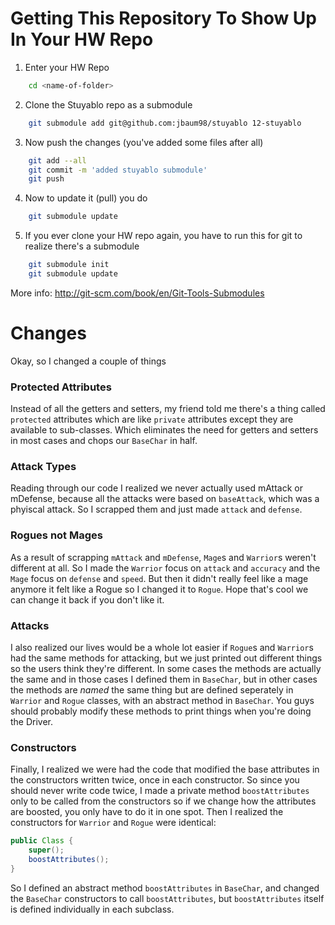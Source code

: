 Getting This Repository To Show Up In Your HW Repo
==================================================
1. Enter your HW Repo
```bash
    cd <name-of-folder>
```
2. Clone the Stuyablo repo as a submodule
```bash
    git submodule add git@github.com:jbaum98/stuyablo 12-stuyablo
```
3. Now push the changes (you've added some files after all)
```bash
    git add --all
    git commit -m 'added stuyablo submodule'
    git push
```
4. Now to update it (pull) you do
```bash
    git submodule update
```
5. If you ever clone your HW repo again, you have to run this for git to realize there's a submodule
```bash
    git submodule init
    git submodule update
```
More info: http://git-scm.com/book/en/Git-Tools-Submodules


Changes
=======
Okay, so I changed a couple of things

### Protected Attributes
Instead of all the getters and setters, my friend told me there's a thing called `protected` attributes which are like `private` attributes except they are available to sub-classes. Which eliminates the need for getters and setters in most cases and chops our `BaseChar` in half.

### Attack Types
Reading through our code I realized we never actually used mAttack or mDefense, because all the attacks were based on `baseAttack`, which was a phyiscal attack. So I scrapped them and just made `attack` and `defense`.

### Rogues not Mages
As a result of scrapping `mAttack` and `mDefense`, `Mage`s and `Warrior`s weren't different at all. So I made the `Warrior` focus on `attack` and `accuracy` and the `Mage` focus on `defense` and `speed`. But then it didn't really feel like a mage anymore it felt like a Rogue so I changed it to `Rogue`. Hope that's cool we can change it back if you don't like it.

### Attacks
I also realized our lives would be a whole lot easier if `Rogue`s and `Warrior`s had the same methods for attacking, but we just printed out different things so the users think they're different. In some cases the methods are actually the same and in those cases I defined them in `BaseChar`, but in other cases the methods are _named_ the same thing but are defined seperately in `Warrior` and `Rogue` classes, with an abstract method in `BaseChar`. You guys should probably modify these methods to print things when you're doing the Driver.

### Constructors
Finally, I realized we were had the code that modified the base attributes in the constructors written twice, once in each constructor. So since you should never write code twice, I made a private method `boostAttributes` only to be called from the constructors so if we change how the attributes are boosted, you only have to do it in one spot. Then I realized the constructors for `Warrior` and `Rogue` were identical:
```java
public Class {
    super();
    boostAttributes();
} 
```
So I defined an abstract method `boostAttributes` in `BaseChar`, and changed the `BaseChar` constructors to call `boostAttributes`, but `boostAttributes` itself is defined individually in each subclass.
